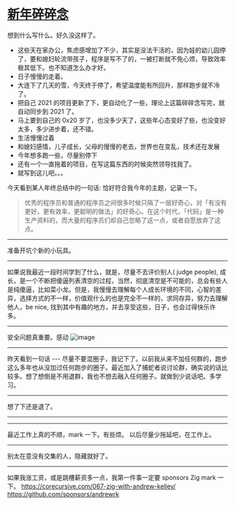 # [新年碎碎念](https://github.com/yihong0618/gitblog/issues/201)

想到什么写什么。好久没这样了。

- 这些天在家办公，焦虑感增加了不少，其实是没法干活的，因为娃的幼儿园停了，要和媳妇轮流带孩子，程序是写不了的，一被打断就不免心烦，导致效率极其低下。也不知道怎么办才好。
- 日子慢慢的走着。
- 大连下了几天的雪，今天终于停了，希望温度能有所回升，那样跑步就不冷了。
- 把自己 2021 的项目更新了下，更自动化了一些，理论上这篇碎碎念写完，就自动同步到 2021 了。
- 马上要到自己的 0x20 岁了，也没多少天了，这些年心态变好了些，也没变好太多，多少进步着，还不错。
- 生活慢慢过着
- 和媳妇感情，儿子成长，父母的慢慢的老去，世界也在变乱，技术还在发展
- 今年想多跑一些，尽量别停下
- 还有一个一直拖着的项目，在写这篇东西的时候突然领导找我了。
- 就写到这儿吧。。。

今天看到某人年终总结中的一句话: 恰好符合我今年的主题，记录一下。
> 优秀的程序员和普通的程序员之间很多时候只隔了一层好奇心，对「有没有更好，更有效率，更聪明的做法」的好奇心。在这个时代，「代码」是一种生产资料的，而大量的程序员们却自己忽略了这一点，或者自愿放弃了这点。

---

准备开坑个新的小玩具。

---

如果说我最近一段时间学到了什么，就是，尽量不去评价别人( judge people), 成长，是一个不断把傻逼列表清空的过程，当然，彻底清空是不可能的，总会有些人是纯傻逼，比如菜小龙。但是，我慢慢去理解每个人成长环境的不同，心智的差异，选择方式的不一样，价值观什么的也是完全不一样的，求同存异，努力去理解他人，be nice, 找到其中有趣的地方，并去享受这些，日子，也会过得快乐许多。

---

安全问题真重要。感动
![image](https://user-images.githubusercontent.com/15976103/105130749-8e56c900-5b22-11eb-9b8b-efbe350c8c37.png)



---

昨天看到一句话 --- 尽量不要混圈子，我记下了。以前我从来不加任何群的，跑步这么多年也从没加过任何跑步的圈子。最近加入了捕蛇者说讨论群，确实说的话比较多。想了想倒是不用退群，我也不想去融入任何圈子。就做到少说话吧。多学习。

---

想了下还是退了。

---

---

最近工作上真的不顺，mark 一下。有些烦。
以后尽量少拖延吧，在工作上。

---

别太在意没有交集的人，隐藏就好了。

---

如果我涨工资，或是跳槽薪资多一点，我第一件事一定要 sponsors Zig mark 一下。
https://corecursive.com/067-zig-with-andrew-kelley/
https://github.com/sponsors/andrewrk